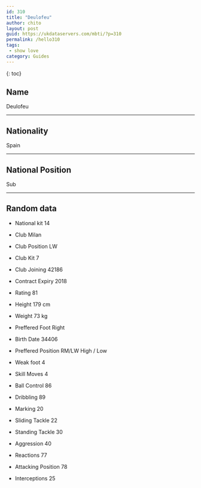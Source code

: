 ```yaml
---
id: 310
title: "Deulofeu"
author: chito
layout: post
guid: https://ukdataservers.com/mbti/?p=310
permalink: /hello310
tags:
 - show love
category: Guides
---
```

{: toc}

## Name 
Deulofeu 

* * *

## Nationality 
Spain 

* * *

## National Position 
Sub 

* * *

## Random data 

 * National kit 
14 

 * Club 
Milan 

 * Club Position 
LW 

 * Club Kit 
7 

 * Club Joining 
42186 

 * Contract Expiry 
2018 

 * Rating 
81 

 * Height 
179 cm 

 * Weight 
73 kg 

 * Preffered Foot 
Right 

 * Birth Date 
34406 

 * Preffered Position 
RM/LW High / Low 

 * Weak foot 
4 

 * Skill Moves 
4 

 * Ball Control 
86 

 * Dribbling 
89 

 * Marking 
20 

 * Sliding Tackle 
22 

 * Standing Tackle 
30 

 * Aggression 
40 

 * Reactions 
77 

 * Attacking Position 
78 

 * Interceptions 
25